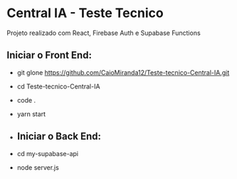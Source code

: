 # Central IA - Teste Tecnico

Projeto realizado com React, Firebase Auth e Supabase Functions

## Iniciar o Front End:
- git glone https://github.com/CaioMiranda12/Teste-tecnico-Central-IA.git
- cd Teste-tecnico-Central-IA
- code .
- yarn start

- ## Iniciar o Back End:
- cd my-supabase-api
- node server.js
